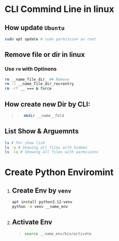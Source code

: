 # **CLI Commind Line in linux**
## **How update `Ubuntu`**
``` bash
sudo apt update # sudo parmission as root 
```
## **Remove file or dir in linux**
### **Use `rm` with Optinons**
```bash
rm __name_file_dir_ ## Remove
rm -r __name_file_dir_recrentry
rm -rf __ === & force
```
## **How create new Dir by CLI**:
> ```bash
>    mkdir __name__fold
> ```
## **List Show & Arguemnts**
```bash 
ls # For show lish
ls -a # Showing all files with hideen
ls -la # Showing all files with parmisions
```
# **Create Python Enviromint**
1. ## **Create Env by `venv`**
   ``` bash
   apt install python3.12-venv
   python -m venv __name_env
   ```
2. ## **Activate Env**
   > ```bash
   > source __name_env/bin/activate
   > ```
